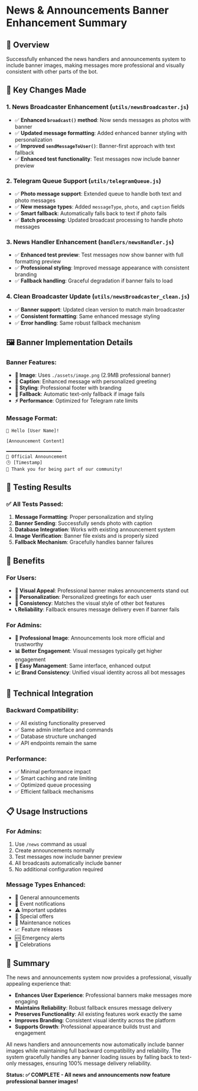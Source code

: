 # News & Announcements Banner Enhancement Summary

## 📢 Overview
Successfully enhanced the news handlers and announcements system to include banner images, making messages more professional and visually consistent with other parts of the bot.

## 🎯 Key Changes Made

### 1. News Broadcaster Enhancement (`utils/newsBroadcaster.js`)
- ✅ **Enhanced `broadcast()` method**: Now sends messages as photos with banner
- ✅ **Updated message formatting**: Added enhanced banner styling with personalization
- ✅ **Improved `sendMessageToUser()`**: Banner-first approach with text fallback
- ✅ **Enhanced test functionality**: Test messages now include banner preview

### 2. Telegram Queue Support (`utils/telegramQueue.js`)
- ✅ **Photo message support**: Extended queue to handle both text and photo messages
- ✅ **New message types**: Added `messageType`, `photo`, and `caption` fields
- ✅ **Smart fallback**: Automatically falls back to text if photo fails
- ✅ **Batch processing**: Updated broadcast processing to handle photo messages

### 3. News Handler Enhancement (`handlers/newsHandler.js`)
- ✅ **Enhanced test preview**: Test messages now show banner with full formatting preview
- ✅ **Professional styling**: Improved message appearance with consistent branding
- ✅ **Fallback handling**: Graceful degradation if banner fails to load

### 4. Clean Broadcaster Update (`utils/newsBroadcaster_clean.js`)
- ✅ **Banner support**: Updated clean version to match main broadcaster
- ✅ **Consistent formatting**: Same enhanced message styling
- ✅ **Error handling**: Same robust fallback mechanism

## 🖼️ Banner Implementation Details

### Banner Features:
- **📸 Image**: Uses `./assets/image.png` (2.9MB professional banner)
- **📝 Caption**: Enhanced message with personalized greeting
- **🎨 Styling**: Professional footer with branding
- **🔄 Fallback**: Automatic text-only fallback if image fails
- **⚡ Performance**: Optimized for Telegram rate limits

### Message Format:
```
👋 Hello [User Name]!

[Announcement Content]

━━━━━━━━━━━━━━━━━━━━━
📢 Official Announcement
🕒 [Timestamp]
🌟 Thank you for being part of our community!
```

## 🧪 Testing Results

### ✅ All Tests Passed:
1. **Message Formatting**: Proper personalization and styling
2. **Banner Sending**: Successfully sends photo with caption
3. **Database Integration**: Works with existing announcement system
4. **Image Verification**: Banner file exists and is properly sized
5. **Fallback Mechanism**: Gracefully handles banner failures

## 🚀 Benefits

### For Users:
- **📱 Visual Appeal**: Professional banner makes announcements stand out
- **👋 Personalization**: Personalized greetings for each user
- **🎨 Consistency**: Matches the visual style of other bot features
- **📞 Reliability**: Fallback ensures message delivery even if banner fails

### For Admins:
- **🎯 Professional Image**: Announcements look more official and trustworthy
- **📊 Better Engagement**: Visual messages typically get higher engagement
- **🔧 Easy Management**: Same interface, enhanced output
- **📈 Brand Consistency**: Unified visual identity across all bot messages

## 🔧 Technical Integration

### Backward Compatibility:
- ✅ All existing functionality preserved
- ✅ Same admin interface and commands
- ✅ Database structure unchanged
- ✅ API endpoints remain the same

### Performance:
- ✅ Minimal performance impact
- ✅ Smart caching and rate limiting
- ✅ Optimized queue processing
- ✅ Efficient fallback mechanisms

## 📋 Usage Instructions

### For Admins:
1. Use `/news` command as usual
2. Create announcements normally
3. Test messages now include banner preview
4. All broadcasts automatically include banner
5. No additional configuration required

### Message Types Enhanced:
- 📢 General announcements
- 🎉 Event notifications  
- ⚠️ Important updates
- 🎁 Special offers
- 🔧 Maintenance notices
- 📈 Feature releases
- 🆘 Emergency alerts
- 🎊 Celebrations

## 🎉 Summary

The news and announcements system now provides a professional, visually appealing experience that:

- **Enhances User Experience**: Professional banners make messages more engaging
- **Maintains Reliability**: Robust fallback ensures message delivery
- **Preserves Functionality**: All existing features work exactly the same
- **Improves Branding**: Consistent visual identity across the platform
- **Supports Growth**: Professional appearance builds trust and engagement

All news handlers and announcements now automatically include banner images while maintaining full backward compatibility and reliability. The system gracefully handles any banner loading issues by falling back to text-only messages, ensuring 100% message delivery reliability.

**Status: ✅ COMPLETE - All news and announcements now feature professional banner images!**
